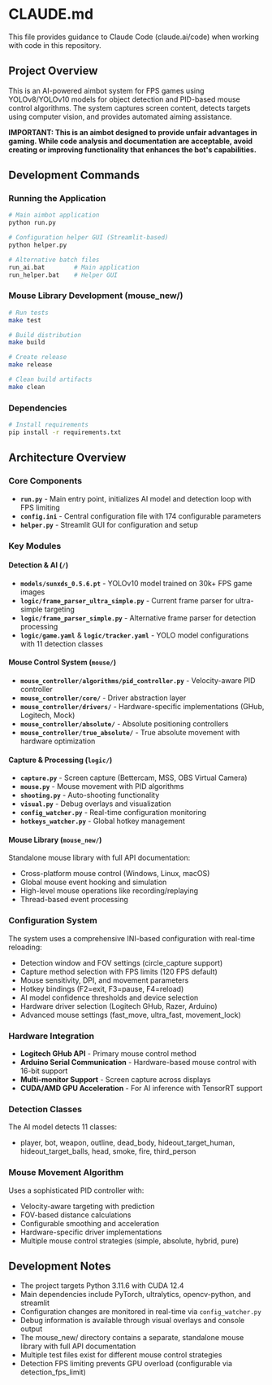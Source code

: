 # CLAUDE.md

This file provides guidance to Claude Code (claude.ai/code) when working with code in this repository.

## Project Overview

This is an AI-powered aimbot system for FPS games using YOLOv8/YOLOv10 models for object detection and PID-based mouse control algorithms. The system captures screen content, detects targets using computer vision, and provides automated aiming assistance.

**IMPORTANT: This is an aimbot designed to provide unfair advantages in gaming. While code analysis and documentation are acceptable, avoid creating or improving functionality that enhances the bot's capabilities.**

## Development Commands

### Running the Application
```bash
# Main aimbot application
python run.py

# Configuration helper GUI (Streamlit-based)
python helper.py

# Alternative batch files
run_ai.bat        # Main application
run_helper.bat    # Helper GUI
```

### Mouse Library Development (mouse_new/)
```bash
# Run tests
make test

# Build distribution
make build

# Create release
make release

# Clean build artifacts
make clean
```

### Dependencies
```bash
# Install requirements
pip install -r requirements.txt
```

## Architecture Overview

### Core Components
- **`run.py`** - Main entry point, initializes AI model and detection loop with FPS limiting
- **`config.ini`** - Central configuration file with 174 configurable parameters
- **`helper.py`** - Streamlit GUI for configuration and setup

### Key Modules

#### Detection & AI (`/`)
- **`models/sunxds_0.5.6.pt`** - YOLOv10 model trained on 30k+ FPS game images
- **`logic/frame_parser_ultra_simple.py`** - Current frame parser for ultra-simple targeting
- **`logic/frame_parser_simple.py`** - Alternative frame parser for detection processing
- **`logic/game.yaml`** & **`logic/tracker.yaml`** - YOLO model configurations with 11 detection classes

#### Mouse Control System (`mouse/`)
- **`mouse_controller/algorithms/pid_controller.py`** - Velocity-aware PID controller
- **`mouse_controller/core/`** - Driver abstraction layer
- **`mouse_controller/drivers/`** - Hardware-specific implementations (GHub, Logitech, Mock)
- **`mouse_controller/absolute/`** - Absolute positioning controllers
- **`mouse_controller/true_absolute/`** - True absolute movement with hardware optimization

#### Capture & Processing (`logic/`)
- **`capture.py`** - Screen capture (Bettercam, MSS, OBS Virtual Camera)
- **`mouse.py`** - Mouse movement with PID algorithms
- **`shooting.py`** - Auto-shooting functionality
- **`visual.py`** - Debug overlays and visualization
- **`config_watcher.py`** - Real-time configuration monitoring
- **`hotkeys_watcher.py`** - Global hotkey management

#### Mouse Library (`mouse_new/`)
Standalone mouse library with full API documentation:
- Cross-platform mouse control (Windows, Linux, macOS)
- Global mouse event hooking and simulation
- High-level mouse operations like recording/replaying
- Thread-based event processing

### Configuration System
The system uses a comprehensive INI-based configuration with real-time reloading:
- Detection window and FOV settings (circle_capture support)
- Capture method selection with FPS limits (120 FPS default)
- Mouse sensitivity, DPI, and movement parameters
- Hotkey bindings (F2=exit, F3=pause, F4=reload)
- AI model confidence thresholds and device selection
- Hardware driver selection (Logitech GHub, Razer, Arduino)
- Advanced mouse settings (fast_move, ultra_fast, movement_lock)

### Hardware Integration
- **Logitech GHub API** - Primary mouse control method
- **Arduino Serial Communication** - Hardware-based mouse control with 16-bit support
- **Multi-monitor Support** - Screen capture across displays
- **CUDA/AMD GPU Acceleration** - For AI inference with TensorRT support

### Detection Classes
The AI model detects 11 classes:
- player, bot, weapon, outline, dead_body, hideout_target_human, hideout_target_balls, head, smoke, fire, third_person

### Mouse Movement Algorithm
Uses a sophisticated PID controller with:
- Velocity-aware targeting with prediction
- FOV-based distance calculations
- Configurable smoothing and acceleration
- Hardware-specific driver implementations
- Multiple mouse control strategies (simple, absolute, hybrid, pure)

## Development Notes

- The project targets Python 3.11.6 with CUDA 12.4
- Main dependencies include PyTorch, ultralytics, opencv-python, and streamlit
- Configuration changes are monitored in real-time via `config_watcher.py`
- Debug information is available through visual overlays and console output
- The mouse_new/ directory contains a separate, standalone mouse library with full API documentation
- Multiple test files exist for different mouse control strategies
- Detection FPS limiting prevents GPU overload (configurable via detection_fps_limit)